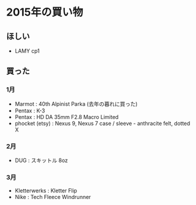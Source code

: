 # 2015年の買い物

## ほしい
- LAMY cp1


## 買った

### 1月
- Marmot : 40th Alpinist Parka (去年の暮れに買った)
- Pentax : K-3
- Pentax : HD DA 35mm F2.8 Macro Limited
- phocket (etsy) : Nexus 9, Nexus 7 case / sleeve - anthracite felt, dotted X

### 2月
- DUG : スキットル 8oz

### 3月
- Kletterwerks : Kletter Flip
- Nike : Tech Fleece Windrunner